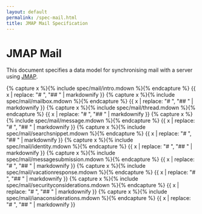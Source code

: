 ```yaml
---
layout: default
permalink: /spec-mail.html
title: JMAP Mail Specification
---
```


# JMAP Mail

This document specifies a data model for synchronising mail with a server using [JMAP](spec-core.html).

{% capture x %}{% include spec/mail/intro.mdown %}{% endcapture %}
{{ x | replace: "# ", "## " | markdownify }}
{% capture x %}{% include spec/mail/mailbox.mdown %}{% endcapture %}
{{ x | replace: "# ", "## " | markdownify }}
{% capture x %}{% include spec/mail/thread.mdown %}{% endcapture %}
{{ x | replace: "# ", "## " | markdownify }}
{% capture x %}{% include spec/mail/message.mdown %}{% endcapture %}
{{ x | replace: "# ", "## " | markdownify }}
{% capture x %}{% include spec/mail/searchsnippet.mdown %}{% endcapture %}
{{ x | replace: "# ", "## " | markdownify }}
{% capture x %}{% include spec/mail/identity.mdown %}{% endcapture %}
{{ x | replace: "# ", "## " | markdownify }}
{% capture x %}{% include spec/mail/messagesubmission.mdown %}{% endcapture %}
{{ x | replace: "# ", "## " | markdownify }}
{% capture x %}{% include spec/mail/vacationresponse.mdown %}{% endcapture %}
{{ x | replace: "# ", "## " | markdownify }}
{% capture x %}{% include spec/mail/securityconsiderations.mdown %}{% endcapture %}
{{ x | replace: "# ", "## " | markdownify }}
{% capture x %}{% include spec/mail/ianaconsiderations.mdown %}{% endcapture %}
{{ x | replace: "# ", "## " | markdownify }}
